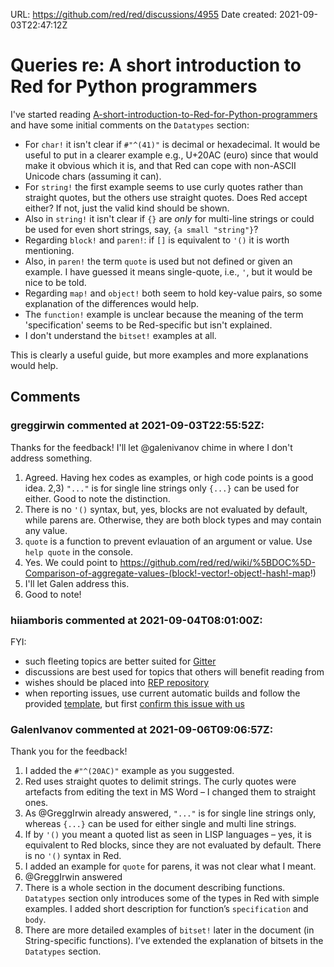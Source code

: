 URL: <https://github.com/red/red/discussions/4955>
Date created: 2021-09-03T22:47:12Z

# Queries re: A short introduction to Red for Python programmers

I've started reading [A-short-introduction-to-Red-for-Python-programmers](https://github.com/red/red/wiki/A-short-introduction-to-Red-for-Python-programmers) and have some initial comments on the `Datatypes` section:

- For `char!` it isn't clear if `#"^(41)"` is decimal or hexadecimal. It would be useful to put in a clearer example e.g., U+20AC (euro) since that would make it obvious which it is, and that Red can cope with non-ASCII Unicode chars (assuming it can).
- For `string!` the first example seems to use curly quotes rather than straight quotes, but the others use straight quotes. Does Red accept either? If not, just the valid kind should be shown.
- Also in `string!` it isn't clear if `{}` are _only_ for multi-line strings or could be used for even short strings, say, `{a small "string"}`?
- Regarding `block!` and `paren!`: if `[]` is equivalent to `'()` it is worth mentioning.
- Also, in `paren!` the term `quote` is used but not defined or given an example. I have guessed it means single-quote, i.e., `'`, but it would be nice to be told.
- Regarding `map!` and `object!` both seem to hold key-value pairs, so some explanation of the differences would help.
- The `function!` example is unclear because the meaning of the term 'specification' seems to be Red-specific but isn't explained.
- I don't understand the `bitset!` examples at all.

This is clearly a useful guide, but more examples and more explanations would help.

## Comments

### greggirwin commented at 2021-09-03T22:55:52Z:

Thanks for the feedback! I'll let @galenivanov chime in where I don't address something.

1) Agreed. Having hex codes as examples, or high code points is a good idea.
2,3) `"..."` is for single line strings only `{...}` can be used for either. Good to note the distinction.
4) There is no `'()` syntax, but, yes, blocks are not evaluated by default, while parens are. Otherwise, they are both block types and may contain any value.
5) `quote` is a function to prevent evlauation of an argument or value. Use `help quote` in the console.
6) Yes. We could point to https://github.com/red/red/wiki/%5BDOC%5D-Comparison-of-aggregate-values-(block!-vector!-object!-hash!-map!)
7) I'll let Galen address this.
8) Good to note!

### hiiamboris commented at 2021-09-04T08:01:00Z:

FYI:
- such fleeting topics are better suited for [Gitter](http://gitter.im/red/help)
- discussions are best used for topics that others will benefit reading from
- wishes should be placed into [REP repository](https://github.com/red/REP/issues)
- when reporting issues, use current automatic builds and follow the provided [template](https://github.com/red/red/issues/new?template=bug_report.md), but first [confirm this issue with us](http://gitter.im/red/bugs)

### GalenIvanov commented at 2021-09-06T09:06:57Z:

Thank you for the feedback! 
1.	I added the `#"^(20AC)"` example as you suggested.
2.	Red uses straight quotes to delimit strings. The curly quotes were artefacts from editing the text in MS Word – I changed them to straight ones.
3.	As @GreggIrwin already answered, `"..."` is for single line strings only, whereas `{...}` can be used for either single and multi line strings.
4.	If  by `'()` you meant a quoted list as seen in LISP languages – yes, it is equivalent to Red blocks, since they are not evaluated by default. There is no `'()` syntax in Red.
5.	I added an example for `quote` for parens, it was not clear what I meant.
6.	@GreggIrwin answered
7.	There is a whole section in the document describing functions. `Datatypes`  section only introduces some of the types in Red with simple examples. I added short description for function’s `specification` and `body`.
8.	There are more detailed examples of `bitset!` later in the document (in String-specific functions). I’ve extended the explanation of bitsets in the `Datatypes` section.


